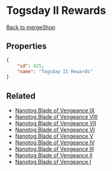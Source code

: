 # Togsday II Rewards

<no description available>

[Back to mergeShop](../merge-shops.md)

## Properties

```json
{
    "id": 425,
    "name": "Togsday II Rewards"
}
```

## Related

- [Nanotog Blade of Vengeance IX](../items/22073-nanotog-blade-of-vengeance-ix.md)
- [Nanotog Blade of Vengeance VIII](../items/22072-nanotog-blade-of-vengeance-viii.md)
- [Nanotog Blade of Vengeance VII](../items/22071-nanotog-blade-of-vengeance-vii.md)
- [Nanotog Blade of Vengeance VI](../items/22070-nanotog-blade-of-vengeance-vi.md)
- [Nanotog Blade of Vengeance V](../items/22069-nanotog-blade-of-vengeance-v.md)
- [Nanotog Blade of Vengeance IV](../items/22068-nanotog-blade-of-vengeance-iv.md)
- [Nanotog Blade of Vengeance III](../items/22067-nanotog-blade-of-vengeance-iii.md)
- [Nanotog Blade of Vengeance II](../items/22066-nanotog-blade-of-vengeance-ii.md)
- [Nanotog Blade of Vengeance I](../items/22065-nanotog-blade-of-vengeance-i.md)

